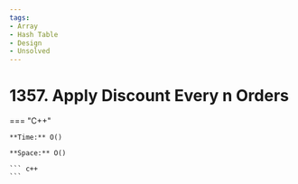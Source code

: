 ```yaml
---
tags:
- Array
- Hash Table
- Design
- Unsolved
---
```



# 1357. Apply Discount Every n Orders

=== "C++"

    **Time:** O()

    **Space:** O()

    ``` c++
    ```